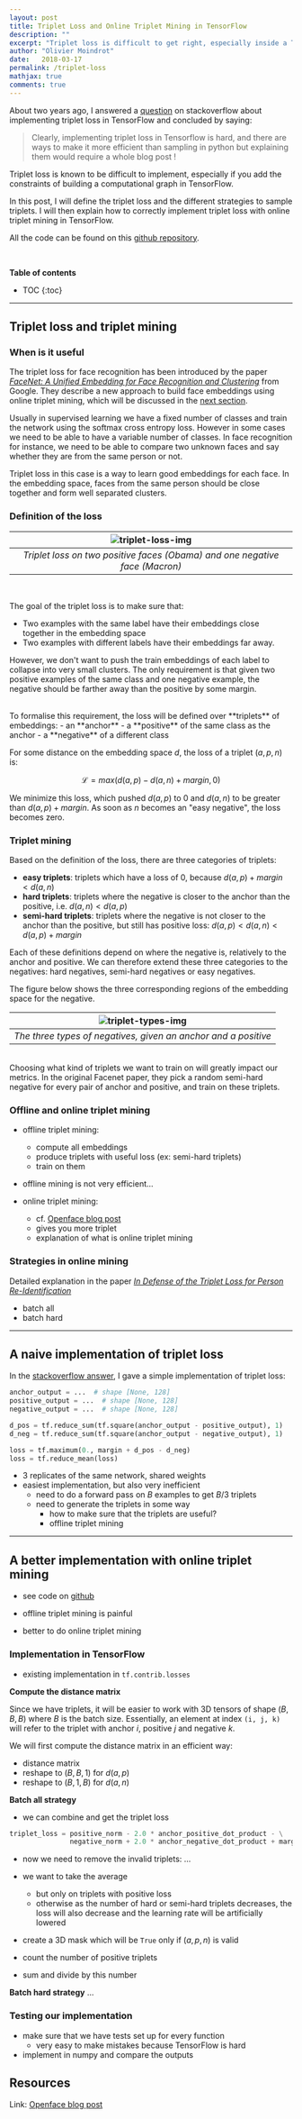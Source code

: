 ```yaml
---
layout: post
title: Triplet Loss and Online Triplet Mining in TensorFlow
description: ""
excerpt: "Triplet loss is difficult to get right, especially inside a TensorFlow graph. We'll see a naive approach and follow with a much more efficient sampling method for triplet loss."
author: "Olivier Moindrot"
date:   2018-03-17
permalink: /triplet-loss
mathjax: true
comments: true
---
```


About two years ago, I answered a [question][stackoverflow] on stackoverflow about implementing triplet loss in TensorFlow and concluded by saying:

>Clearly, implementing triplet loss in Tensorflow is hard, and there are ways to make it more efficient than sampling in python but explaining them would require a whole blog post !


Triplet loss is known to be difficult to implement, especially if you add the constraints of building a computational graph in TensorFlow.

In this post, I will define the triplet loss and the different strategies to sample triplets.
I will then explain how to correctly implement triplet loss with online triplet mining in TensorFlow.

All the code can be found on this [github repository][github].


<br>



**Table of contents**

* TOC
{:toc}

---


## Triplet loss and triplet mining

### When is it useful

The triplet loss for face recognition has been introduced by the paper [*FaceNet: A Unified Embedding for Face Recognition and Clustering*][facenet] from Google.
They describe a new approach to build face embeddings using online triplet mining, which will be discussed in the [next section](#offline-and-online-triplet-mining).

Usually in supervised learning we have a fixed number of classes and train the network using the softmax cross entropy loss.
However in some cases we need to be able to have a variable number of classes.
In face recognition for instance, we need to be able to compare two unknown faces and say whether they are from the same person or not.

Triplet loss in this case is a way to learn good embeddings for each face. In the embedding space, faces from the same person should be close together and form well separated clusters.


### Definition of the loss

|![triplet-loss-img] |
|:--:|
| *Triplet loss on two positive faces (Obama) and one negative face (Macron)* |

<br>

The goal of the triplet loss is to make sure that:
- Two examples with the same label have their embeddings close together in the embedding space
- Two examples with different labels have their embeddings far away. 

However, we don't want to push the train embeddings of each label to collapse into very small clusters.
The only requirement is that given two positive examples of the same class and one negative example, the negative should be farther away than the positive by some margin.

<br>
To formalise this requirement, the loss will be defined over **triplets** of embeddings:
- an **anchor**
- a **positive** of the same class as the anchor
- a **negative** of a different class

For some distance on the embedding space $d$,  the loss of a triplet $(a, p, n)$ is:

$$
\mathcal{L} = max(d(a, p) - d(a, n) + margin, 0)
$$

We minimize this loss, which pushed $d(a, p)$ to $0$ and $d(a, n)$ to be greater than $d(a, p) + margin$. As soon as $n$ becomes an "easy negative", the loss becomes zero.


### Triplet mining

Based on the definition of the loss, there are three categories of triplets:
- **easy triplets**: triplets which have a loss of $0$, because $d(a, p) + margin < d(a,n)$
- **hard triplets**: triplets where the negative is closer to the anchor than the positive, i.e. $d(a,n) < d(a,p)$
- **semi-hard triplets**: triplets where the negative is not closer to the anchor than the positive, but still has positive loss: $d(a, p) < d(a, n) < d(a, p) + margin$

Each of these definitions depend on where the negative is, relatively to the anchor and positive. We can therefore extend these three categories to the negatives: hard negatives, semi-hard negatives or easy negatives.

The figure below shows the three corresponding regions of the embedding space for the negative.

|![triplet-types-img] |
|:--:|
| *The three types of negatives, given an anchor and a positive* |


<br>
Choosing what kind of triplets we want to train on will greatly impact our metrics. In the original Facenet paper, they pick a random semi-hard negative for every pair of anchor and positive, and train on these triplets.

### Offline and online triplet mining

- offline triplet mining:
  - compute all embeddings
  - produce triplets with useful loss (ex: semi-hard triplets)
  - train on them
- offline mining is not very efficient...

- online triplet mining:
  - cf. [Openface blog post][openface-blog] 
  - gives you more triplet
  - explanation of what is online triplet mining

### Strategies in online mining

Detailed explanation in the paper [*In Defense of the Triplet Loss for Person Re-Identification*][in-defense]

- batch all
- batch hard

---

## A naive implementation of triplet loss

In the [stackoverflow answer][stackoverflow], I gave a simple implementation of triplet loss:

```python
anchor_output = ...  # shape [None, 128]
positive_output = ...  # shape [None, 128]
negative_output = ...  # shape [None, 128]

d_pos = tf.reduce_sum(tf.square(anchor_output - positive_output), 1)
d_neg = tf.reduce_sum(tf.square(anchor_output - negative_output), 1)

loss = tf.maximum(0., margin + d_pos - d_neg)
loss = tf.reduce_mean(loss)
```

- 3 replicates of the same network, shared weights
- easiest implementation, but also very inefficient
  - need to do a forward pass on $B$ examples to get $B/3$ triplets
  - need to generate the triplets in some way
    - how to make sure that the triplets are useful?
    - offline triplet mining

---

## A better implementation with online triplet mining

- see code on [github][github]

- offline triplet mining is painful
- better to do online triplet mining


### Implementation in TensorFlow

- existing implementation in `tf.contrib.losses`

**Compute the distance matrix**

Since we have triplets, it will be easier to work with 3D tensors of shape $(B, B, B)$ where $B$ is the batch size. 
Essentially, an element at index `(i, j, k)` will refer to the triplet with anchor $i$, positive $j$ and negative $k$.

We will first compute the distance matrix in an efficient way:
- distance matrix
- reshape to $(B, B, 1)$ for $d(a, p)$
- reshape to $(B, 1, B)$ for $d(a, n)$


**Batch all strategy**
- we can combine and get the triplet loss

```python
triplet_loss = positive_norm - 2.0 * anchor_positive_dot_product - \
               negative_norm + 2.0 * anchor_negative_dot_product + margin
```

- now we need to remove the invalid triplets: ...
- we want to take the average
  - but only on triplets with positive loss
  - otherwise as the number of hard or semi-hard triplets decreases, the loss will also decrease and the learning rate will be artificially lowered

- create a 3D mask which will be `True` only if $(a, p, n)$ is valid
- count the number of positive triplets
- sum and divide by this number

**Batch hard strategy**
...


### Testing our implementation

- make sure that we have tests set up for every function
  - very easy to make mistakes because TensorFlow is hard
- implement in numpy and compare the outputs


## Resources

Link: [Openface blog post][openface-blog]


[github]: https://github.com/omoindrot/tensorflow-triplet-loss
[triplet-types-img]: images/triplets.png
[triplet-loss-img]: images/triplet_loss.png
[openface-blog]: http://bamos.github.io/2016/01/19/openface-0.2.0/
[stackoverflow]: https://stackoverflow.com/a/38270293/5098368
[facenet]: https://arxiv.org/abs/1503.03832
[in-defense]: https://arxiv.org/abs/1703.07737
